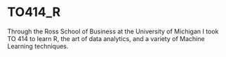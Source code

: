 # TO414_R

Through the Ross School of Business at the University of Michigan I took TO 414 to learn R, the art of data analytics, and a variety of Machine Learning techniques.
